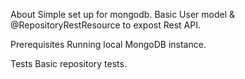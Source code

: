 About
Simple set up for mongodb.
Basic User model & @RepositoryRestResource to expost Rest API.

Prerequisites
Running local MongoDB instance.

Tests
Basic repository tests.